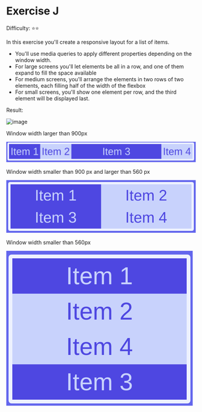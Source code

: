 # Exercise J

Difficulty: ⭐⭐

In this exercise you'll create a responsive layout for a list of items.

- You'll use media queries to apply different properties depending on the window width.
- For large screens you'll let elements be all in a row, and one of them expand to fill the space available
- For medium screens, you'll arrange the elements in two rows of two elements, each filling half of the width of the flexbox
- For small screens, you'll show one element per row, and the third element will be displayed last.

Result:

![image](../../assets/j.gif)

Window width larger than 900px

![image](../../assets/j-1.png)

Window width smaller than 900 px and larger than 560 px

![image](../../assets/j-2.png)

Window width smaller than 560px

![image](../../assets/j-3.png)
